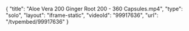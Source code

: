 {
    "title": "Aloe Vera 200 Ginger Root 200 - 360 Capsules.mp4",
    "type": "solo",
    "layout": "iframe-static",
    "videoId": "99917636",
    "url": "\/tvpembed\/99917636"
}